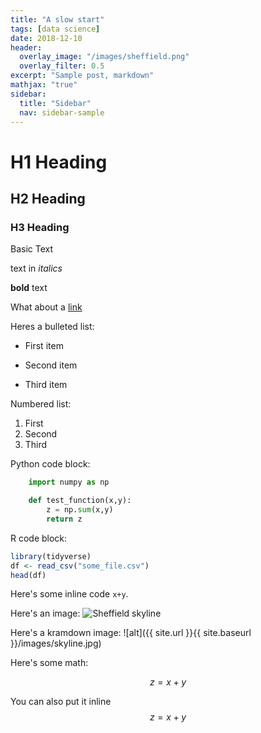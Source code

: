 ```yaml
---
title: "A slow start"
tags: [data science]
date: 2018-12-10
header:
  overlay_image: "/images/sheffield.png"
  overlay_filter: 0.5
excerpt: "Sample post, markdown"
mathjax: "true"
sidebar:
  title: "Sidebar"
  nav: sidebar-sample
---
```


# H1 Heading

## H2 Heading

### H3 Heading

Basic Text

text in *italics*

**bold** text

What about a [link](http://davidburn.gitub.io)

Heres a bulleted list:

* First item
+ Second item
- Third item

Numbered list:

1. First
2. Second
3. Third

Python code block:
```python
    import numpy as np

    def test_function(x,y):
        z = np.sum(x,y)
        return z
```

R code block:
```r
library(tidyverse)
df <- read_csv("some_file.csv")
head(df)
```

Here's some inline code `x+y`.

Here's an image:
<img src="{{ site.url }}{{ site.baseurl }}/images/skyline.jpg" alt="Sheffield skyline">

Here's a kramdown image:
![alt]({{ site.url }}{{ site.baseurl }}/images/skyline.jpg)

Here's some math:

$$z=x+y$$

You can also put it inline $$z=x+y$$



